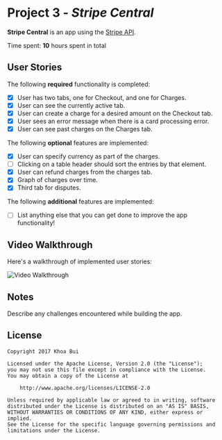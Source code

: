 # Project 3 - *Stripe Central*

**Stripe Central** is an app using the [Stripe API](https://stripe.com/docs/api).

Time spent: **10** hours spent in total

## User Stories

The following **required** functionality is completed:

- [x] User has two tabs, one for Checkout, and one for Charges.
- [x] User can see the currently active tab.
- [x] User can create a charge for a desired amount on the Checkout tab.
- [x] User sees an error message when there is a card processing error.
- [x] User can see past charges on the Charges tab.

The following **optional** features are implemented:

- [x] User can specify currency as part of the charges.
- [ ] Clicking on a table header should sort the entries by that element.
- [x] User can refund charges from the charges tab. 
- [x] Graph of charges over time.
- [x] Third tab for disputes. 

The following **additional** features are implemented:

- [ ] List anything else that you can get done to improve the app functionality!

## Video Walkthrough

Here's a walkthrough of implemented user stories:

<img src='https://i.imgur.com/5UffOE7.gif' title='Video Walkthrough' width='' alt='Video Walkthrough' />

## Notes

Describe any challenges encountered while building the app.

## License

    Copyright 2017 Khoa Bui

    Licensed under the Apache License, Version 2.0 (the "License");
    you may not use this file except in compliance with the License.
    You may obtain a copy of the License at

        http://www.apache.org/licenses/LICENSE-2.0

    Unless required by applicable law or agreed to in writing, software
    distributed under the License is distributed on an "AS IS" BASIS,
    WITHOUT WARRANTIES OR CONDITIONS OF ANY KIND, either express or implied.
    See the License for the specific language governing permissions and
    limitations under the License.